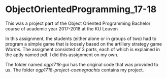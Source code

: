 # ObjectOrientedProgramming_17-18
This was a project part of the Object Oriented Programming Bachelor course of academic year 2017-2018 at the KU Leuven

In this assignment, the students (either alone or in groups of two) had to program a simple game that is loosely based on the artillery strategy game *Worms*. The assigment consisted of 3 parts, each of which is explained in the aptly named pdf. 
I did this assignment on my own.

The folder named *ogp1718-gui* has the original code that was provided to us. The folder *ogp1718-project-coenegrachts* contains my project. 

